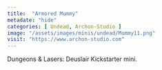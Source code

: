 ```yaml
---
title:  "Armored Mummy"
metadate: "hide"
categories: [ Undead, Archon-Studio ]
image: "/assets/images/minis/undead/Mummy11.png"
visit: "https://www.archon-studio.com"
---
```

Dungeons & Lasers: Deuslair Kickstarter mini.